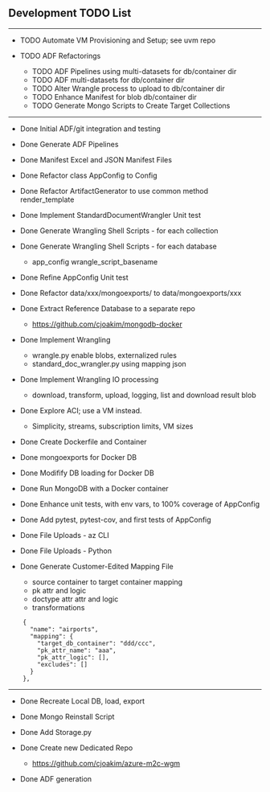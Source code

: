 ## Development TODO List

---

- TODO Automate VM Provisioning and Setup; see uvm repo

- TODO ADF Refactorings
  - TODO ADF Pipelines using multi-datasets for db/container dir
  - TODO ADF multi-datasets for db/container dir
  - TODO Alter Wrangle process to upload to db/container dir 
  - TODO Enhance Manifest for blob db/container dir
  - TODO Generate Mongo Scripts to Create Target Collections

---

- Done Initial ADF/git integration and testing

- Done Generate ADF Pipelines

- Done Manifest Excel and JSON Manifest Files

- Done Refactor class AppConfig to Config
- Done Refactor ArtifactGenerator to use common method render_template

- Done Implement StandardDocumentWrangler Unit test

- Done Generate Wrangling Shell Scripts - for each collection

- Done Generate Wrangling Shell Scripts - for each database
  - app_config wrangle_script_basename

- Done Refine AppConfig Unit test
- Done Refactor data/xxx/mongoexports/ to data/mongoexports/xxx

- Done Extract Reference Database to a separate repo
  - https://github.com/cjoakim/mongodb-docker

- Done Implement Wrangling
  - wrangle.py  enable blobs, externalized rules  
  - standard_doc_wrangler.py using mapping json

- Done Implement Wrangling IO processing
  - download, transform, upload, logging, list and download result blob

- Done Explore ACI; use a VM instead.
  - Simplicity, streams, subscription limits, VM sizes

- Done Create Dockerfile and Container

- Done mongoexports for Docker DB

- Done Modifify DB loading for Docker DB
- Done Run MongoDB with a Docker container

- Done Enhance unit tests, with env vars, to 100% coverage of AppConfig
- Done Add pytest, pytest-cov, and first tests of AppConfig

- Done File Uploads - az CLI 
- Done File Uploads - Python 

- Done Generate Customer-Edited Mapping File
  - source container to target container mapping
  - pk attr and logic
  - doctype attr attr and logic
  - transformations
```
    {
      "name": "airports",
      "mapping": {
        "target_db_container": "ddd/ccc",
        "pk_attr_name": "aaa",
        "pk_attr_logic": [],
        "excludes": []
      }
    },
```
---

- Done Recreate Local DB, load, export
- Done Mongo Reinstall Script

- Done Add Storage.py
- Done Create new Dedicated Repo
  - https://github.com/cjoakim/azure-m2c-wgm
- Done ADF generation 
